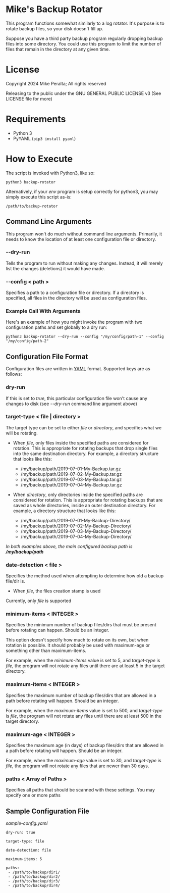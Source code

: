 
# Mike's Backup Rotator

This program functions somewhat similarly to a log rotator. It's purpose is to rotate backup files, so your disk doesn't fill up. 

Suppose you have a third party backup program regularly dropping backup files into some directory. You could use this program to limit the number of files that remain in the directory at any given time.

# License

Copyright 2024 Mike Peralta; All rights reserved

Releasing to the public under the GNU GENERAL PUBLIC LICENSE v3 (See LICENSE file for more)

# Requirements

* Python 3
* PyYAML (```pip3 install pyaml```)

# How to Execute

The script is invoked with Python3, like so:

```
python3 backup-rotator
```

Alternatively, if your *env* program is setup correctly for python3, you may simply execute this script as-is:

```
/path/to/backup-rotator
```

## Command Line Arguments

This program won't do much without command line arguments. Primarily, it needs to know the location of at least one configuration file or directory.

### --dry-run

Tells the program to run without making any changes. Instead, it will merely list the changes (deletions) it would have made.

### --config < path >

Specifies a path to a configuration file or directory. If a directory is specified, all files in the directory will be used as configuration files.

### Example Call With Arguments

Here's an example of how you might invoke the program with two configuration paths and set globally to a dry run:

```
python3 backup-rotator --dry-run --config "/my/config/path-1" --config "/my/config/path-2"
```

## Configuration File Format

Configuration files are written in [YAML](https://yaml.org/) format. Supported keys are as follows:

### dry-run

If this is set to *true*, this particular configuration file won't cause any changes to disk (see *--dry-run* command line argument above)

### target-type < file | directory >

The target type can be set to either *file* or *directory*, and specifies what we will be rotating.

* When *file*, only files inside the specified paths are considered for rotation. This is appropriate for rotating backups that drop single files into the same destination directory. For example, a directory structure that looks like this:
    * /my/backup/path/2019-07-01-My-Backup.tar.gz
    * /my/backup/path/2019-07-02-My-Backup.tar.gz
    * /my/backup/path/2019-07-03-My-Backup.tar.gz
    * /my/backup/path/2019-07-04-My-Backup.tar.gz

* When *directory*, only directories inside the specified paths are considered for rotation. This is appropriate for rotating backups that are saved as whole directories, inside an outer destination directory. For example, a directory structure that looks like this:
    * /my/backup/path/2019-07-01-My-Backup-Directory/
    * /my/backup/path/2019-07-02-My-Backup-Directory/
    * /my/backup/path/2019-07-03-My-Backup-Directory/
    * /my/backup/path/2019-07-04-My-Backup-Directory/

*In both examples above, the main configured backup path is **/my/backup/path***

### date-detection < file >

Specifies the method used when attempting to determine how old a backup file/dir is.

* When *file*, the files creation stamp is used

Currently, only *file* is supported

### minimum-items < INTEGER >

Specifies the minimum number of backup files/dirs that must be present before rotating can happen. Should be an integer.

This option doesn't specify how much to rotate on its own, but when rotation is possible. It should probably be used with maximum-age or something other than maximum-items.

For example, when the *minimum-items* value is set to 5, and *target-type* is *file*, the program will not rotate any files until there are at least 5 in the target directory.

### maximum-items < INTEGER >

Specifies the maximum number of backup files/dirs that are allowed in a path before rotating will happen. Should be an integer.

For example, when the *maximum-items* value is set to 500, and *target-type* is *file*, the program will not rotate any files until there are at least 500 in the target directory.

### maximum-age < INTEGER >

Specifies the maximum age (in days) of backup files/dirs that are allowed in a path before rotating will happen. Should be an integer.

For example, when the *maximum-age* value is set to 30, and *target-type* is *file*, the program will not rotate any files that are newer than 30 days.

### paths < Array of Paths >

Specifies all paths that should be scanned with these settings. You may specify one or more paths

## Sample Configuration File

*sample-config.yaml*
```
dry-run: true

target-type: file

date-detection: file

maximum-items: 5

paths:
 - /path/to/backup/dir1/
 - /path/to/backup/dir2/
 - /path/to/backup/dir3/
 - /path/to/backup/dir4/
```




